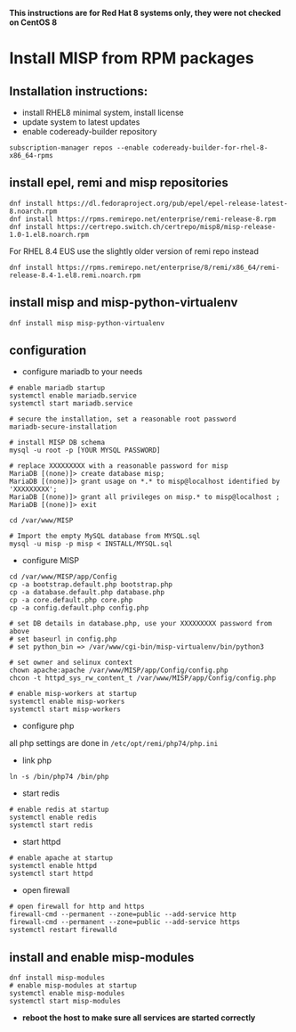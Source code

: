 **This instructions are for Red Hat 8 systems only, they were not checked on CentOS 8** 

# Install MISP from RPM packages

## Installation instructions:

- install RHEL8 minimal system, install license
- update system to latest updates
- enable codeready-builder repository

```
subscription-manager repos --enable codeready-builder-for-rhel-8-x86_64-rpms
```

## install epel, remi and misp repositories

```
dnf install https://dl.fedoraproject.org/pub/epel/epel-release-latest-8.noarch.rpm
dnf install https://rpms.remirepo.net/enterprise/remi-release-8.rpm
dnf install https://certrepo.switch.ch/certrepo/misp8/misp-release-1.0-1.el8.noarch.rpm
```

For RHEL 8.4 EUS use the slightly older version of remi repo instead
```
dnf install https://rpms.remirepo.net/enterprise/8/remi/x86_64/remi-release-8.4-1.el8.remi.noarch.rpm
```

## install misp and misp-python-virtualenv
```
dnf install misp misp-python-virtualenv
```

## configuration
- configure mariadb to your needs

```
# enable mariadb startup
systemctl enable mariadb.service
systemctl start mariadb.service

# secure the installation, set a reasonable root password
mariadb-secure-installation

# install MISP DB schema
mysql -u root -p [YOUR MYSQL PASSWORD]

# replace XXXXXXXXX with a reasonable password for misp
MariaDB [(none)]> create database misp;
MariaDB [(none)]> grant usage on *.* to misp@localhost identified by 'XXXXXXXXX';
MariaDB [(none)]> grant all privileges on misp.* to misp@localhost ;
MariaDB [(none)]> exit

cd /var/www/MISP

# Import the empty MySQL database from MYSQL.sql
mysql -u misp -p misp < INSTALL/MYSQL.sql
```

- configure MISP

```
cd /var/www/MISP/app/Config
cp -a bootstrap.default.php bootstrap.php
cp -a database.default.php database.php
cp -a core.default.php core.php
cp -a config.default.php config.php

# set DB details in database.php, use your XXXXXXXXX password from above
# set baseurl in config.php
# set python_bin => /var/www/cgi-bin/misp-virtualenv/bin/python3

# set owner and selinux context
chown apache:apache /var/www/MISP/app/Config/config.php
chcon -t httpd_sys_rw_content_t /var/www/MISP/app/Config/config.php

# enable misp-workers at startup
systemctl enable misp-workers
systemctl start misp-workers
```

- configure php

all php settings are done in ```/etc/opt/remi/php74/php.ini```

- link php
```
ln -s /bin/php74 /bin/php
```

- start redis

```
# enable redis at startup
systemctl enable redis
systemctl start redis
```

- start httpd

```
# enable apache at startup
systemctl enable httpd
systemctl start httpd
```

- open firewall

```
# open firewall for http and https
firewall-cmd --permanent --zone=public --add-service http
firewall-cmd --permanent --zone=public --add-service https
systemctl restart firewalld
```

## install and enable misp-modules
```
dnf install misp-modules
# enable misp-modules at startup
systemctl enable misp-modules
systemctl start misp-modules
```

- **reboot the host to make sure all services are started correctly**
